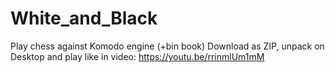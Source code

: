 # White_and_Black
Play chess against Komodo engine (+bin book)
Download as ZIP, unpack on Desktop and play like in video:
https://youtu.be/rrinmlUm1mM
